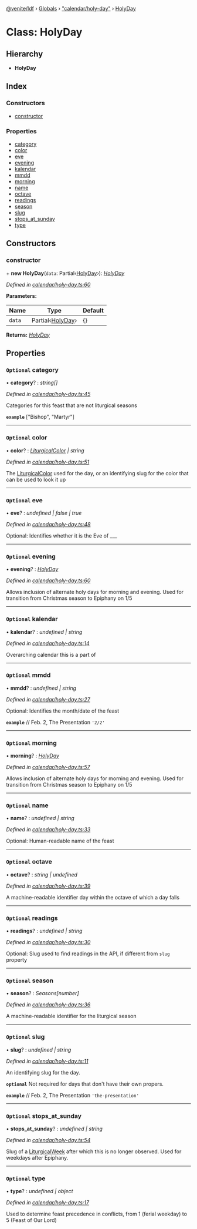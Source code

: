 [@venite/ldf](../README.md) › [Globals](../globals.md) › ["calendar/holy-day"](../modules/_calendar_holy_day_.md) › [HolyDay](_calendar_holy_day_.holyday.md)

# Class: HolyDay

## Hierarchy

* **HolyDay**

## Index

### Constructors

* [constructor](_calendar_holy_day_.holyday.md#constructor)

### Properties

* [category](_calendar_holy_day_.holyday.md#optional-category)
* [color](_calendar_holy_day_.holyday.md#optional-color)
* [eve](_calendar_holy_day_.holyday.md#optional-eve)
* [evening](_calendar_holy_day_.holyday.md#optional-evening)
* [kalendar](_calendar_holy_day_.holyday.md#optional-kalendar)
* [mmdd](_calendar_holy_day_.holyday.md#optional-mmdd)
* [morning](_calendar_holy_day_.holyday.md#optional-morning)
* [name](_calendar_holy_day_.holyday.md#optional-name)
* [octave](_calendar_holy_day_.holyday.md#optional-octave)
* [readings](_calendar_holy_day_.holyday.md#optional-readings)
* [season](_calendar_holy_day_.holyday.md#optional-season)
* [slug](_calendar_holy_day_.holyday.md#optional-slug)
* [stops_at_sunday](_calendar_holy_day_.holyday.md#optional-stops_at_sunday)
* [type](_calendar_holy_day_.holyday.md#optional-type)

## Constructors

###  constructor

\+ **new HolyDay**(`data`: Partial‹[HolyDay](_calendar_holy_day_.holyday.md)›): *[HolyDay](_calendar_holy_day_.holyday.md)*

*Defined in [calendar/holy-day.ts:60](https://github.com/gbj/venite/blob/4fcb4f0/ldf/src/calendar/holy-day.ts#L60)*

**Parameters:**

Name | Type | Default |
------ | ------ | ------ |
`data` | Partial‹[HolyDay](_calendar_holy_day_.holyday.md)› | {} |

**Returns:** *[HolyDay](_calendar_holy_day_.holyday.md)*

## Properties

### `Optional` category

• **category**? : *string[]*

*Defined in [calendar/holy-day.ts:45](https://github.com/gbj/venite/blob/4fcb4f0/ldf/src/calendar/holy-day.ts#L45)*

Categories for this feast that are not liturgical seasons

**`example`** 
["Bishop", "Martyr"]

___

### `Optional` color

• **color**? : *[LiturgicalColor](_calendar_liturgical_color_.liturgicalcolor.md) | string*

*Defined in [calendar/holy-day.ts:51](https://github.com/gbj/venite/blob/4fcb4f0/ldf/src/calendar/holy-day.ts#L51)*

The [LiturgicalColor](_calendar_liturgical_color_.liturgicalcolor.md) used for the day, or an identifying slug for the color that can be used to look it up

___

### `Optional` eve

• **eve**? : *undefined | false | true*

*Defined in [calendar/holy-day.ts:48](https://github.com/gbj/venite/blob/4fcb4f0/ldf/src/calendar/holy-day.ts#L48)*

Optional: Identifies whether it is the Eve of ___

___

### `Optional` evening

• **evening**? : *[HolyDay](_calendar_holy_day_.holyday.md)*

*Defined in [calendar/holy-day.ts:60](https://github.com/gbj/venite/blob/4fcb4f0/ldf/src/calendar/holy-day.ts#L60)*

Allows inclusion of alternate holy days for morning and evening. Used for transition from Christmas season to Epiphany on 1/5

___

### `Optional` kalendar

• **kalendar**? : *undefined | string*

*Defined in [calendar/holy-day.ts:14](https://github.com/gbj/venite/blob/4fcb4f0/ldf/src/calendar/holy-day.ts#L14)*

Overarching calendar this is a part of

___

### `Optional` mmdd

• **mmdd**? : *undefined | string*

*Defined in [calendar/holy-day.ts:27](https://github.com/gbj/venite/blob/4fcb4f0/ldf/src/calendar/holy-day.ts#L27)*

Optional: Identifies the month/date of the feast

**`example`** 
// Feb. 2, The Presentation
`'2/2'`

___

### `Optional` morning

• **morning**? : *[HolyDay](_calendar_holy_day_.holyday.md)*

*Defined in [calendar/holy-day.ts:57](https://github.com/gbj/venite/blob/4fcb4f0/ldf/src/calendar/holy-day.ts#L57)*

Allows inclusion of alternate holy days for morning and evening. Used for transition from Christmas season to Epiphany on 1/5

___

### `Optional` name

• **name**? : *undefined | string*

*Defined in [calendar/holy-day.ts:33](https://github.com/gbj/venite/blob/4fcb4f0/ldf/src/calendar/holy-day.ts#L33)*

Optional: Human-readable name of the feast

___

### `Optional` octave

• **octave**? : *string | undefined*

*Defined in [calendar/holy-day.ts:39](https://github.com/gbj/venite/blob/4fcb4f0/ldf/src/calendar/holy-day.ts#L39)*

A machine-readable identifier day within the octave of which a day falls

___

### `Optional` readings

• **readings**? : *undefined | string*

*Defined in [calendar/holy-day.ts:30](https://github.com/gbj/venite/blob/4fcb4f0/ldf/src/calendar/holy-day.ts#L30)*

Optional: Slug used to find readings in the API, if different from `slug` property

___

### `Optional` season

• **season**? : *Seasons[number]*

*Defined in [calendar/holy-day.ts:36](https://github.com/gbj/venite/blob/4fcb4f0/ldf/src/calendar/holy-day.ts#L36)*

A machine-readable identifier for the liturgical season

___

### `Optional` slug

• **slug**? : *undefined | string*

*Defined in [calendar/holy-day.ts:11](https://github.com/gbj/venite/blob/4fcb4f0/ldf/src/calendar/holy-day.ts#L11)*

An identifying slug for the day.

**`optional`** 
Not required for days that don't have their own propers.

**`example`** 
// Feb. 2, The Presentation
`'the-presentation'`

___

### `Optional` stops_at_sunday

• **stops_at_sunday**? : *undefined | string*

*Defined in [calendar/holy-day.ts:54](https://github.com/gbj/venite/blob/4fcb4f0/ldf/src/calendar/holy-day.ts#L54)*

Slug of a [LiturgicalWeek](_calendar_liturgical_week_.liturgicalweek.md) after which this is no longer observed. Used for weekdays after Epiphany.

___

### `Optional` type

• **type**? : *undefined | object*

*Defined in [calendar/holy-day.ts:17](https://github.com/gbj/venite/blob/4fcb4f0/ldf/src/calendar/holy-day.ts#L17)*

Used to determine feast precedence in conflicts, from 1 (ferial weekday) to 5 (Feast of Our Lord)
